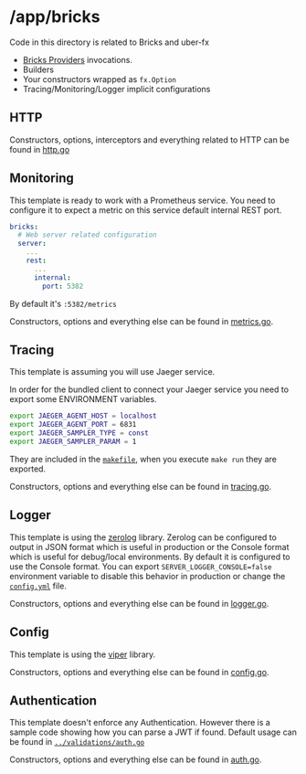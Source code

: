 # /app/bricks

Code in this directory is related to Bricks and uber-fx

- [Bricks Providers](https://github.com/go-bricks/bricks/tree/master/providers) invocations.
- Builders
- Your constructors wrapped as `fx.Option`
- Tracing/Monitoring/Logger implicit configurations

## HTTP

Constructors, options, interceptors and everything related to HTTP can be found in [http.go](http.go)

## Monitoring

This template is ready to work with a Prometheus service.
You need to configure it to expect a metric on this service default internal REST port.

```yml
bricks:
  # Web server related configuration
  server:
    ...
    rest:
      ...
      internal:
        port: 5382
```

By default it's `:5382/metrics`

Constructors, options and everything else can be found in [metrics.go](metrics.go).

## Tracing

This template is assuming you will use Jaeger service.

In order for the bundled client to connect your Jaeger service you need to export some ENVIRONMENT variables.

```sh
export JAEGER_AGENT_HOST = localhost
export JAEGER_AGENT_PORT = 6831
export JAEGER_SAMPLER_TYPE = const
export JAEGER_SAMPLER_PARAM = 1
```

They are included in the [`makefile`](../../Makefile), when you execute `make run` they are exported.

Constructors, options and everything else can be found in [tracing.go](tracing.go).

## Logger

This template is using the [zerolog](https://github.com/rs/zerolog) library.
Zerolog can be configured to output in JSON format which is useful in production or the Console format which is useful for debug/local environments.
By default it is configured to use the Console format.
You can export `SERVER_LOGGER_CONSOLE=false` environment variable to disable this behavior in production or change the [`config.yml`](../../config/config.yml) file.

Constructors, options and everything else can be found in [logger.go](logger.go).

## Config

This template is using the [viper](https://github.com/spf13/viper) library.

Constructors, options and everything else can be found in [config.go](config.go).

## Authentication

This template doesn't enforce any Authentication. However there is a sample code showing how you can parse a JWT if found.
Default usage can be found in [`../validations/auth.go`](../validations/auth.go)

Constructors, options and everything else can be found in [auth.go](auth.go).
